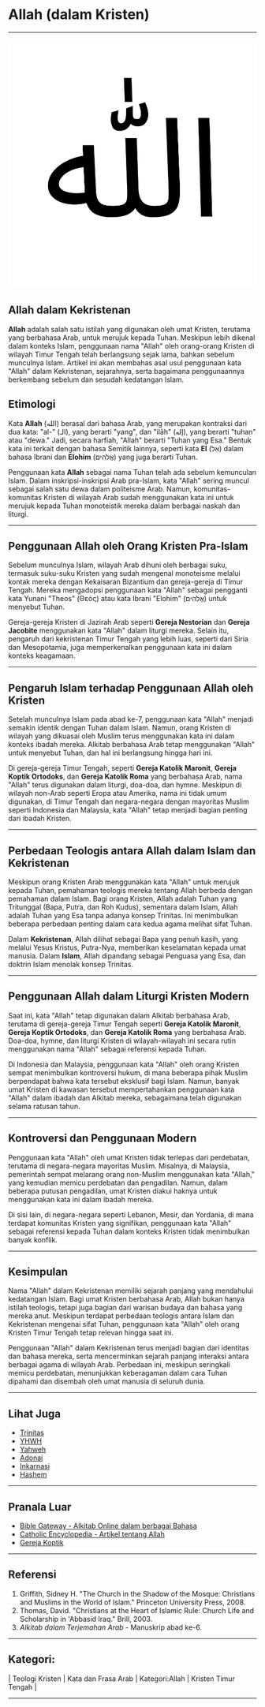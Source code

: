 # Allah (dalam Kristen)

---

![Kata 'Allah' dalam kaligrafi thuluth](konten/img/nama_tuhan/allah.svg)

## Allah dalam Kekristenan

**Allah** adalah salah satu istilah yang digunakan oleh umat Kristen, terutama yang berbahasa Arab, untuk merujuk kepada Tuhan. Meskipun lebih dikenal dalam konteks Islam, penggunaan nama "Allah" oleh orang-orang Kristen di wilayah Timur Tengah telah berlangsung sejak lama, bahkan sebelum munculnya Islam. Artikel ini akan membahas asal usul penggunaan kata "Allah" dalam Kekristenan, sejarahnya, serta bagaimana penggunaannya berkembang sebelum dan sesudah kedatangan Islam.

## Etimologi

Kata **Allah** (الله‎) berasal dari bahasa Arab, yang merupakan kontraksi dari dua kata: "al-" (الـ‎), yang berarti "yang", dan "ilāh" (إله‎), yang berarti "tuhan" atau "dewa." Jadi, secara harfiah, "Allah" berarti "Tuhan yang Esa." Bentuk kata ini terkait dengan bahasa Semitik lainnya, seperti kata **El** (אֵל‎) dalam bahasa Ibrani dan **Elohim** (אֱלֹהִים‎) yang juga berarti Tuhan.

Penggunaan kata **Allah** sebagai nama Tuhan telah ada sebelum kemunculan Islam. Dalam inskripsi-inskripsi Arab pra-Islam, kata "Allah" sering muncul sebagai salah satu dewa dalam politeisme Arab. Namun, komunitas-komunitas Kristen di wilayah Arab sudah menggunakan kata ini untuk merujuk kepada Tuhan monoteistik mereka dalam berbagai naskah dan liturgi.

---

## Penggunaan Allah oleh Orang Kristen Pra-Islam

Sebelum munculnya Islam, wilayah Arab dihuni oleh berbagai suku, termasuk suku-suku Kristen yang sudah mengenal monoteisme melalui kontak mereka dengan Kekaisaran Bizantium dan gereja-gereja di Timur Tengah. Mereka mengadopsi penggunaan kata "Allah" sebagai pengganti kata Yunani "Theos" (Θεός) atau kata Ibrani "Elohim" (אֱלֹהִים‎) untuk menyebut Tuhan.

Gereja-gereja Kristen di Jazirah Arab seperti **Gereja Nestorian** dan **Gereja Jacobite** menggunakan kata "Allah" dalam liturgi mereka. Selain itu, pengaruh dari kekristenan Timur Tengah yang lebih luas, seperti dari Siria dan Mesopotamia, juga memperkenalkan penggunaan kata ini dalam konteks keagamaan.

---

## Pengaruh Islam terhadap Penggunaan Allah oleh Kristen

Setelah munculnya Islam pada abad ke-7, penggunaan kata "Allah" menjadi semakin identik dengan Tuhan dalam Islam. Namun, orang Kristen di wilayah yang dikuasai oleh Muslim terus menggunakan kata ini dalam konteks ibadah mereka. Alkitab berbahasa Arab tetap menggunakan "Allah" untuk menyebut Tuhan, dan hal ini berlangsung hingga hari ini.

Di gereja-gereja Timur Tengah, seperti **Gereja Katolik Maronit**, **Gereja Koptik Ortodoks**, dan **Gereja Katolik Roma** yang berbahasa Arab, nama "Allah" terus digunakan dalam liturgi, doa-doa, dan hymne. Meskipun di wilayah non-Arab seperti Eropa atau Amerika, nama ini tidak umum digunakan, di Timur Tengah dan negara-negara dengan mayoritas Muslim seperti Indonesia dan Malaysia, kata "Allah" tetap menjadi bagian penting dari ibadah Kristen.

---

## Perbedaan Teologis antara Allah dalam Islam dan Kekristenan

Meskipun orang Kristen Arab menggunakan kata "Allah" untuk merujuk kepada Tuhan, pemahaman teologis mereka tentang Allah berbeda dengan pemahaman dalam Islam. Bagi orang Kristen, Allah adalah Tuhan yang Tritunggal (Bapa, Putra, dan Roh Kudus), sementara dalam Islam, Allah adalah Tuhan yang Esa tanpa adanya konsep Trinitas. Ini menimbulkan beberapa perbedaan penting dalam cara kedua agama melihat sifat Tuhan.

Dalam **Kekristenan**, Allah dilihat sebagai Bapa yang penuh kasih, yang melalui Yesus Kristus, Putra-Nya, memberikan keselamatan kepada umat manusia. Dalam **Islam**, Allah dipandang sebagai Penguasa yang Esa, dan doktrin Islam menolak konsep Trinitas.

---

## Penggunaan Allah dalam Liturgi Kristen Modern

Saat ini, kata "Allah" tetap digunakan dalam Alkitab berbahasa Arab, terutama di gereja-gereja Timur Tengah seperti **Gereja Katolik Maronit**, **Gereja Koptik Ortodoks**, dan **Gereja Katolik Roma** yang berbahasa Arab. Doa-doa, hymne, dan liturgi Kristen di wilayah-wilayah ini secara rutin menggunakan nama "Allah" sebagai referensi kepada Tuhan.

Di Indonesia dan Malaysia, penggunaan kata "Allah" oleh orang Kristen sempat menimbulkan kontroversi hukum, di mana beberapa pihak Muslim berpendapat bahwa kata tersebut eksklusif bagi Islam. Namun, banyak umat Kristen di kawasan tersebut mempertahankan penggunaan kata "Allah" dalam ibadah dan Alkitab mereka, sebagaimana telah digunakan selama ratusan tahun.

---

## Kontroversi dan Penggunaan Modern

Penggunaan kata "Allah" oleh umat Kristen tidak terlepas dari perdebatan, terutama di negara-negara mayoritas Muslim. Misalnya, di Malaysia, pemerintah sempat melarang orang non-Muslim menggunakan kata "Allah," yang kemudian memicu perdebatan dan pengadilan. Namun, dalam beberapa putusan pengadilan, umat Kristen diakui haknya untuk menggunakan kata ini dalam ibadah mereka.

Di sisi lain, di negara-negara seperti Lebanon, Mesir, dan Yordania, di mana terdapat komunitas Kristen yang signifikan, penggunaan kata "Allah" sebagai referensi kepada Tuhan dalam konteks Kristen tidak menimbulkan banyak konflik.

---

## Kesimpulan

Nama "Allah" dalam Kekristenan memiliki sejarah panjang yang mendahului kedatangan Islam. Bagi umat Kristen berbahasa Arab, Allah bukan hanya istilah teologis, tetapi juga bagian dari warisan budaya dan bahasa yang mereka anut. Meskipun terdapat perbedaan teologis antara Islam dan Kekristenan mengenai sifat Tuhan, penggunaan kata "Allah" oleh orang Kristen Timur Tengah tetap relevan hingga saat ini.

Penggunaan "Allah" dalam Kekristenan terus menjadi bagian dari identitas dan bahasa mereka, serta mencerminkan sejarah panjang interaksi antara berbagai agama di wilayah Arab. Perbedaan ini, meskipun seringkali memicu perdebatan, menunjukkan keberagaman dalam cara Tuhan dipahami dan disembah oleh umat manusia di seluruh dunia.

---

## Lihat Juga
- [Trinitas](konten/kategori/konsep/trinitas.md)
- [YHWH](konten/kategori/nama_tuhan/YHWH.md)
- [Yahweh](konten/kategori/nama_tuhan/yahweh.md)
- [Adonai](konten/kategori/nama_tuhan/adonai.md)
- [Inkarnasi](konten/kategori/konsep/inkarnasi.md)
- [Hashem](konten/kategori/nama_tuhan/hashem.md)

---

## Pranala Luar
- [Bible Gateway - Alkitab Online dalam berbagai Bahasa](https://www.biblegateway.com/)
- [Catholic Encyclopedia - Artikel tentang Allah](https://www.newadvent.org/cathen/)
- [Gereja Koptik](https://www.copticchurch.net)

---

## Referensi
1. Griffith, Sidney H. "The Church in the Shadow of the Mosque: Christians and Muslims in the World of Islam." Princeton University Press, 2008.
2. Thomas, David. "Christians at the Heart of Islamic Rule: Church Life and Scholarship in 'Abbasid Iraq." Brill, 2003.
3. *Alkitab dalam Terjemahan Arab* - Manuskrip abad ke-6.

---

## Kategori:
| Teologi Kristen | Kata dan Frasa Arab | Kategori:Allah | Kristen Timur Tengah |

---